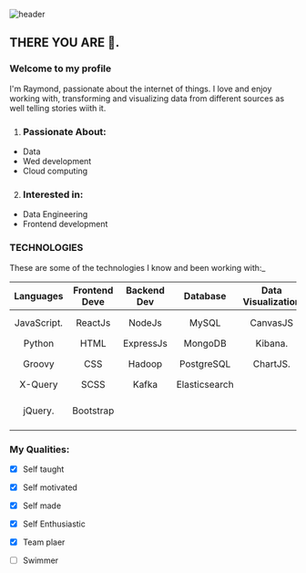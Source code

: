 ![header](https://capsule-render.vercel.app/api?type=rounded&color=gradient&testBG=true&animation=fadeIn&height=200&section=footer&text=Raymond&fontSize=90)

## THERE YOU ARE 👋. 
### Welcome to my profile 

I'm Raymond, passionate about the internet of things. I love and enjoy working with, transforming and visualizing data from different sources as well telling stories wiith it.


1. ### Passionate About:
  - Data
  - Wed development
  - Cloud computing 

2. ### Interested in:
  - Data Engineering
  - Frontend development


### TECHNOLOGIES
  These are some of the technologies I know and been working with:_



| Languages              | Frontend Deve | Backend Dev   | Database       | Data Visualization | (BaaS) && Bssd  | Testing     | Other           |
| :---:                  |  :---:        |  :---:        | :---:          | :---:            |  :---:          | :---:         | :---:         |
| JavaScript.            | ReactJs       | NodeJs        | MySQL         | CanvasJS          | Amazone (aws)   |  Jest         | Linux         |
| Python                 | HTML          | ExpressJs     | MongoDB       |  Kibana.          | Kubernetes      |               | Git           |
| Groovy                 | CSS           | Hadoop        | PostgreSQL    | ChartJS.          | Bash            |               | Visual Studios |
| X-Query                | SCSS          | Kafka         | Elasticsearch |                   | Firebase        |               | Postman        |
| jQuery.                | Bootstrap     |               |               |                   | Heroku          |               | Oxygwn-XML-developer |



### My Qualities:

 - [x]  Self taught
 - [x]  Self motivated
 - [x]  Self made
 - [x]  Self Enthusiastic
 - [x]  Team plaer
 - [ ]  Swimmer


[^1]: My reference.
[^2]: Every new line should be prefixed with 2 spaces.  
  This allows you to have a footnote with multiple lines.
  
[^note]:
     footnotes will still render with numbers instead of the text but allow easier identification and linking.  
    This footnote also has been made with a different syntax using 4 spaces for new lines.
